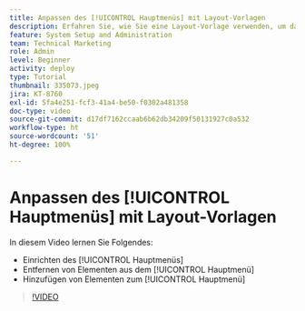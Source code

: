 ```yaml
---
title: Anpassen des [!UICONTROL Hauptmenüs] mit Layout-Vorlagen
description: Erfahren Sie, wie Sie eine Layout-Vorlage verwenden, um das [!UICONTROL Hauptmenü] anzupassen.
feature: System Setup and Administration
team: Technical Marketing
role: Admin
level: Beginner
activity: deploy
type: Tutorial
thumbnail: 335073.jpeg
jira: KT-8760
exl-id: 5fa4e251-fcf3-41a4-be50-f0302a481358
doc-type: video
source-git-commit: d17df7162ccaab6b62db34209f50131927c0a532
workflow-type: ht
source-wordcount: '51'
ht-degree: 100%

---
```


# Anpassen des [!UICONTROL Hauptmenüs] mit Layout-Vorlagen

In diesem Video lernen Sie Folgendes:

* Einrichten des [!UICONTROL Hauptmenüs]
* Entfernen von Elementen aus dem [!UICONTROL Hauptmenü]
* Hinzufügen von Elementen zum [!UICONTROL Hauptmenü]


>[!VIDEO](https://video.tv.adobe.com/v/3432303/?quality=12&learn=on&enablevpops&captions=ger)

